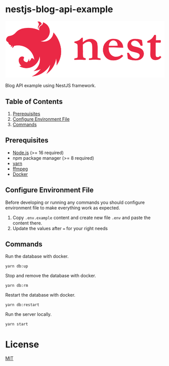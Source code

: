 # nestjs-blog-api-example

![NestJS Logo](./.github/images/nestjs-logo.svg)

Blog API example using NestJS framework.

## Table of Contents

1. [Prerequisites](#prerequisites)
1. [Configure Environment File](#configure-environment-file)
1. [Commands](#commands)

## Prerequisites

- [Node.js](https://nodejs.org) (>= 16 required)
- npm package manager (>= 8 required)
- [yarn](https://yarnpkg.com)
- [ffmpeg](https://ffmpeg.org)
- [Docker](https://www.docker.com)

## Configure Environment File

Before developing or running any commands you should configure environment file to make everything work as expected.

1. Copy `.env.example` content and create new file `.env` and paste the content there.
2. Update the values after `=` for your right needs

## Commands

Run the database with docker.

```shell
yarn db:up
```

Stop and remove the database with docker.

```shell
yarn db:rm
```

Restart the database with docker.

```shell
yarn db:restart
```

Run the server locally.

```shell
yarn start
```

# License

[MIT](LICENSE)
